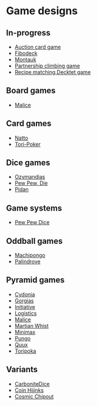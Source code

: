 # Game designs

## In-progress

 * [Auction card game]()
 * [Fibodeck]()
 * [Montauk]()
 * [Partnership climbing game]()
 * [Recipe matching Decktet game]()

## Board games

 * [Malice]()

## Card games

 * [Natto]()
 * [Tori-Poker]()

## Dice games

 * [Ozymandias]()
 * [Pew Pew, Die]()
 * [Pidan]()

## Game systems

 * [Pew Pew Dice]()

## Oddball games

 * [Machipongo]()
 * [Palindrove]()

## Pyramid games

 * [Cydonia]()
 * [Gorgias]()
 * [Initiative]()
 * [Logistics]()
 * [Malice]()
 * [Martian Whist]()
 * [Minimax]()
 * [Pungo]()
 * [Quux]()
 * [Toripoka]()

## Variants

 * [CarboniteDice]()
 * [Coin Hijinks]()
 * [Cosmic Chipout]()